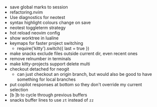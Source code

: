 - save global marks to session
- refactoring.nvim
- Use diagnostics for neotest
- syntax highlight colours change on save
- neotest toggleterm strategy
- hot reload neovim config
- show worktree in lualine
- keymaps for faster project switching
    - require('kitty').switch({ last = true })
- make snacks exclude files outside current dir, even recent ones
- remove relnumber in terminals
- make kitty-projects support delete multi
- checkout detached for neogit
    - can just checkout an origin branch, but would also be good to have something for local branches
- put copilot responses at bottom so they don't override my current selection
- [b ]b to cycle through previous buffers
- snacks buffer lines to use `zt` instead of `zz`
